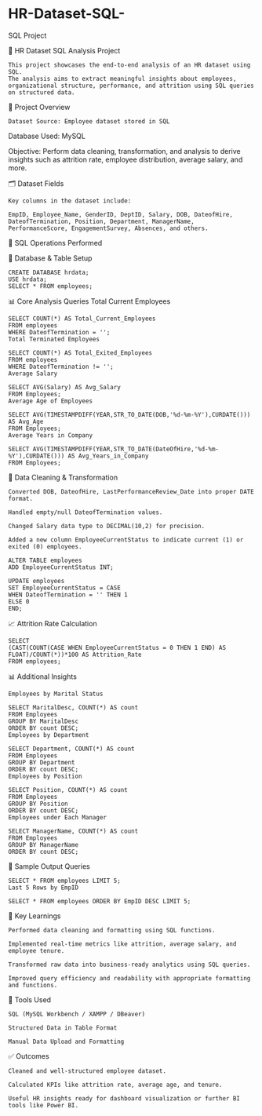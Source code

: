 # HR-Dataset-SQL-
SQL Project

💼 HR Dataset SQL Analysis Project

    This project showcases the end-to-end analysis of an HR dataset using SQL. 
    The analysis aims to extract meaningful insights about employees, organizational structure, performance, and attrition using SQL queries on structured data.

📌 Project Overview

    Dataset Source: Employee dataset stored in SQL

Database Used: MySQL

Objective: Perform data cleaning, transformation, and analysis to derive insights such as attrition rate, employee distribution, average salary, and more.

🗂️ Dataset Fields

    Key columns in the dataset include:

    EmpID, Employee_Name, GenderID, DeptID, Salary, DOB, DateofHire, DateofTermination, Position, Department, ManagerName, PerformanceScore, EngagementSurvey, Absences, and others.

🔧 SQL Operations Performed

📌 Database & Table Setup

    CREATE DATABASE hrdata;
    USE hrdata;
    SELECT * FROM employees;
 
📊 Core Analysis Queries
Total Current Employees

    SELECT COUNT(*) AS Total_Current_Employees
    FROM employees
    WHERE DateofTermination = '';
    Total Terminated Employees

    SELECT COUNT(*) AS Total_Exited_Employees
    FROM employees
    WHERE DateofTermination != '';
    Average Salary

    SELECT AVG(Salary) AS Avg_Salary
    FROM Employees;
    Average Age of Employees

    SELECT AVG(TIMESTAMPDIFF(YEAR,STR_TO_DATE(DOB,'%d-%m-%Y'),CURDATE())) AS Avg_Age
    FROM Employees;
    Average Years in Company

    SELECT AVG(TIMESTAMPDIFF(YEAR,STR_TO_DATE(DateOfHire,'%d-%m-%Y'),CURDATE())) AS Avg_Years_in_Company
    FROM Employees;

🧹 Data Cleaning & Transformation

    Converted DOB, DateofHire, LastPerformanceReview_Date into proper DATE format.

    Handled empty/null DateofTermination values.

    Changed Salary data type to DECIMAL(10,2) for precision.

    Added a new column EmployeeCurrentStatus to indicate current (1) or exited (0) employees.

    ALTER TABLE employees
    ADD EmployeeCurrentStatus INT;

    UPDATE employees
    SET EmployeeCurrentStatus = CASE
    WHEN DateofTermination = '' THEN 1
    ELSE 0
    END;

📈 Attrition Rate Calculation

    SELECT
    (CAST(COUNT(CASE WHEN EmployeeCurrentStatus = 0 THEN 1 END) AS FLOAT)/COUNT(*))*100 AS Attrition_Rate
    FROM employees;
    
📊 Additional Insights
 
    Employees by Marital Status

    SELECT MaritalDesc, COUNT(*) AS count
    FROM Employees
    GROUP BY MaritalDesc
    ORDER BY count DESC;
    Employees by Department

    SELECT Department, COUNT(*) AS count
    FROM Employees
    GROUP BY Department
    ORDER BY count DESC;
    Employees by Position

    SELECT Position, COUNT(*) AS count
    FROM Employees
    GROUP BY Position
    ORDER BY count DESC;
    Employees under Each Manager

    SELECT ManagerName, COUNT(*) AS count
    FROM Employees
    GROUP BY ManagerName
    ORDER BY count DESC;

📌 Sample Output Queries

    SELECT * FROM employees LIMIT 5;
    Last 5 Rows by EmpID

    SELECT * FROM employees ORDER BY EmpID DESC LIMIT 5;

🧠 Key Learnings
    
    Performed data cleaning and formatting using SQL functions.

    Implemented real-time metrics like attrition, average salary, and employee tenure.

    Transformed raw data into business-ready analytics using SQL queries.

    Improved query efficiency and readability with appropriate formatting and functions.

📁 Tools Used

    SQL (MySQL Workbench / XAMPP / DBeaver)
 
    Structured Data in Table Format

    Manual Data Upload and Formatting

✅ Outcomes

    Cleaned and well-structured employee dataset.

    Calculated KPIs like attrition rate, average age, and tenure.

    Useful HR insights ready for dashboard visualization or further BI tools like Power BI.
    

